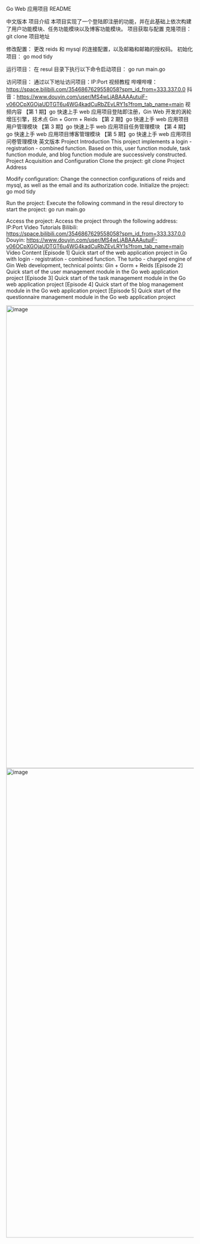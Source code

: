 Go Web 应用项目 README

中文版本
项目介绍
本项目实现了一个登陆即注册的功能，并在此基础上依次构建了用户功能模块、任务功能模块以及博客功能模块。
项目获取与配置
克隆项目：
git clone 项目地址

修改配置：
更改 reids 和 mysql 的连接配置，以及邮箱和邮箱的授权码。
初始化项目：
go mod tidy

运行项目：
在 resul 目录下执行以下命令启动项目：
go run main.go

访问项目：
通过以下地址访问项目：IP:Port
视频教程
哔哩哔哩：https://space.bilibili.com/3546867629558058?spm_id_from=333.337.0.0
抖音：https://www.douyin.com/user/MS4wLjABAAAAutuiF-v06OCpXGOjaUDTGT6u4WG4kadCuRbZEvLRY1s?from_tab_name=main
视频内容
【第 1 期】go 快速上手 web 应用项目登陆即注册，Gin Web 开发的涡轮增压引擎，技术点 Gin + Gorm + Reids
【第 2 期】go 快速上手 web 应用项目用户管理模块
【第 3 期】go 快速上手 web 应用项目任务管理模块
【第 4 期】go 快速上手 web 应用项目博客管理模块
【第 5 期】go 快速上手 web 应用项目问卷管理模块
英文版本
Project Introduction
This project implements a login - registration - combined function. Based on this, user function module, task function module, and blog function module are successively constructed.
Project Acquisition and Configuration
Clone the project:
git clone Project Address

Modify configuration:
Change the connection configurations of reids and mysql, as well as the email and its authorization code.
Initialize the project:
go mod tidy

Run the project:
Execute the following command in the resul directory to start the project:
go run main.go

Access the project:
Access the project through the following address: IP:Port
Video Tutorials
Bilibili: https://space.bilibili.com/3546867629558058?spm_id_from=333.337.0.0
Douyin: https://www.douyin.com/user/MS4wLjABAAAAutuiF-v06OCpXGOjaUDTGT6u4WG4kadCuRbZEvLRY1s?from_tab_name=main
Video Content
[Episode 1] Quick start of the web application project in Go with login - registration - combined function. The turbo - charged engine of Gin Web development, technical points: Gin + Gorm + Reids
[Episode 2] Quick start of the user management module in the Go web application project
[Episode 3] Quick start of the task management module in the Go web application project
[Episode 4] Quick start of the blog management module in the Go web application project
[Episode 5] Quick start of the questionnaire management module in the Go web application project


<img width="1241" alt="image" src="https://github.com/user-attachments/assets/db219072-f14b-456d-b6a0-2452e7beb3e5" />

<img width="1259" alt="image" src="https://github.com/user-attachments/assets/02e605d9-1836-472f-aaf4-e53bad0c7621" />


